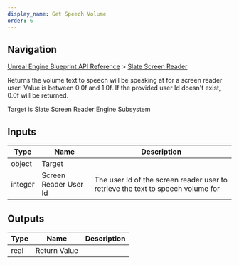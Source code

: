 ```yaml
---
display_name: Get Speech Volume
order: 6
---
```

## Navigation

[Unreal Engine Blueprint API Reference](https://dev.epicgames.com/documentation/en-us/unreal-engine/BlueprintAPI) > [Slate Screen Reader](https://dev.epicgames.com/documentation/en-us/unreal-engine/BlueprintAPI/SlateScreenReader)

Returns the volume text to speech will be speaking at for a screen reader user. Value is between 0.0f and 1.0f.
If the provided user Id doesn't exist, 0.0f will be returned.

Target is Slate Screen Reader Engine Subsystem

## Inputs

| Type | Name | Description |
| --- | --- | --- |
| object | Target |  |
| integer | Screen Reader User Id | The user Id of the screen reader user to retrieve the text to speech volume for |

## Outputs

| Type | Name | Description |
| --- | --- | --- |
| real | Return Value |  |
